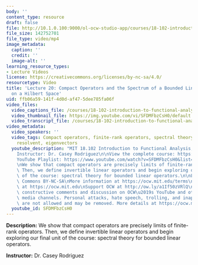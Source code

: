 ```yaml
---
body: ''
content_type: resource
draft: false
file: http://10.1.0.100:9000/ol-ocw-studio-app/courses/18-102-introduction-to-functional-analysis-spring-2021/18102-sp21-lecture-20_360p_16_9.mp4
file_size: 142752701
file_type: video/mp4
image_metadata:
  caption: ''
  credit: ''
  image-alt: ''
learning_resource_types:
- Lecture Videos
license: https://creativecommons.org/licenses/by-nc-sa/4.0/
resourcetype: Video
title: 'Lecture 20: Compact Operators and the Spectrum of a Bounded Linear Operator
  on a Hilbert Space'
uid: ffb06a59-141f-4d0d-af47-5dee785fa06f
video_files:
  video_captions_file: /courses/18-102-introduction-to-functional-analysis-spring-2021/1rEwPR6yZPiq8rMqO97P14eczXaXHIKeB_transcript.webvtt
  video_thumbnail_file: https://img.youtube.com/vi/SFDMFbzCsH0/default.jpg
  video_transcript_file: /courses/18-102-introduction-to-functional-analysis-spring-2021/1rEwPR6yZPiq8rMqO97P14eczXaXHIKeB_transcript.pdf
video_metadata:
  video_speakers: ''
  video_tags: Compact operators, finite-rank operators, spectral theory, spectrum,
    resolvent, eigenvectors
  youtube_description: "MIT 18.102 Introduction to Functional Analysis, Spring 2021\n\
    Instructor: Dr. Casey Rodriguez\n\nView the complete course: https://ocw.mit.edu/courses/18-102-introduction-to-functional-analysis-spring-2021/\n\
    YouTube Playlist: https://www.youtube.com/watch?v=SFDMFbzCsH0&list=PLUl4u3cNGP63micsJp_--fRAjZXPrQzW_&index=20\n\
    \nWe show that compact operators are precisely limits of finite-rank operators.\
    \ Then, we define invertible linear operators and begin exploring our final unit\
    \ of the course: spectral theory for bounded linear operators.\n\nLicense: Creative\
    \ Commons BY-NC-SA\nMore information at https://ocw.mit.edu/terms\nMore courses\
    \ at https://ocw.mit.edu\nSupport OCW at http://ow.ly/a1If50zVRlQ\n\nWe encourage\
    \ constructive comments and discussion on OCW\u2019s YouTube and other social\
    \ media channels. Personal attacks, hate speech, trolling, and inappropriate comments\
    \ are not allowed and may be removed. More details at https://ocw.mit.edu/comments."
  youtube_id: SFDMFbzCsH0
---
```

**Description:** We show that compact operators are precisely limits of finite-rank operators. Then, we define invertible linear operators and begin exploring our final unit of the course: spectral theory for bounded linear operators.

**Instructor:** Dr. Casey Rodriguez